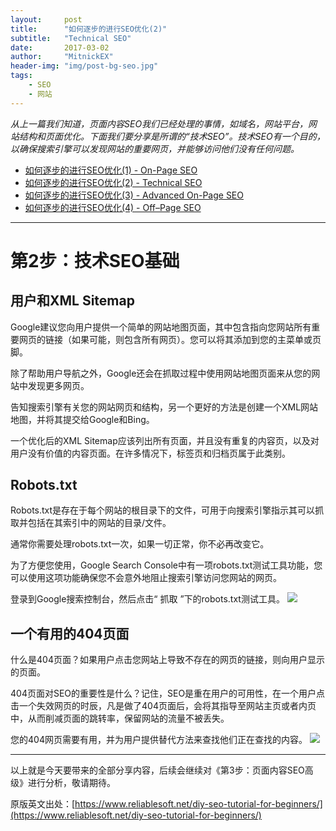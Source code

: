 ```yaml
---
layout:     post
title:      "如何逐步的进行SEO优化(2)"
subtitle:   "Technical SEO"
date:       2017-03-02
author:     "MitnickEX"
header-img: "img/post-bg-seo.jpg"
tags:
    - SEO
    - 网站
---
```


*从上一篇我们知道，页面内容SEO我们已经处理的事情，如域名，网站平台，网站结构和页面优化。下面我们要分享是所谓的“技术SEO”。技术SEO有一个目的，以确保搜索引擎可以发现网站的重要网页，并能够访问他们没有任何问题。*


- [如何逐步的进行SEO优化(1) - On-Page SEO](http://mitnickex.github.io/2017/02/28/seo-acknowledge1/)
- [如何逐步的进行SEO优化(2) - Technical SEO](http://mitnickex.github.io/2017/03/02/seo-acknowledge2/)
- [如何逐步的进行SEO优化(3) - Advanced On-Page SEO](http://mitnickex.github.io/2017/03/06/seo-acknowledge3/)
- [如何逐步的进行SEO优化(4) - Off–Page SEO](http://mitnickex.github.io/2017/03/28/seo-acknowledge4/)

----------

# 第2步：技术SEO基础 #

## 用户和XML Sitemap ##
Google建议您向用户提供一个简单的网站地图页面，其中包含指向您网站所有重要网页的链接（如果可能，则包含所有网页）。您可以将其添加到您的主菜单或页脚。

除了帮助用户导航之外，Google还会在抓取过程中使用网站地图页面来从您的网站中发现更多网页。

告知搜索引擎有关您的网站网页和结构，另一个更好的方法是创建一个XML网站地图，并将其提交给Google和Bing。

一个优化后的XML Sitemap应该列出所有页面，并且没有重复的内容页，以及对用户没有价值的内容页面。在许多情况下，标签页和归档页属于此类别。

## Robots.txt ##
Robots.txt是存在于每个网站的根目录下的文件，可用于向搜索引擎指示其可以抓取并包括在其索引中的网站的目录/文件。

通常你需要处理robots.txt一次，如果一切正常，你不必再改变它。

为了方便您使用，Google Search Console中有一项robots.txt测试工具功能，您可以使用这项功能确保您不会意外地阻止搜索引擎访问您网站的网页。

登录到Google搜索控制台，然后点击“ 抓取 ”下的robots.txt测试工具。
![](http://i.imgur.com/7arbj45.png)

## 一个有用的404页面 ##
什么是404页面？如果用户点击您网站上导致不存在的网页的链接，则向用户显示的页面。

404页面对SEO的重要性是什么？记住，SEO是重在用户的可用性，在一个用户点击一个失效网页的时辰，凡是做了404页面后，会将其指导至网站主页或者内页中，从而削减页面的跳转率，保留网站的流量不被丢失。

您的404网页需要有用，并为用户提供替代方法来查找他们正在查找的内容。
![](http://i.imgur.com/HTZ8Tvg.png)

----
以上就是今天要带来的全部分享内容，后续会继续对《第3步：页面内容SEO高级》进行分析，敬请期待。

原版英文出处：[https://www.reliablesoft.net/diy-seo-tutorial-for-beginners/](https://www.reliablesoft.net/diy-seo-tutorial-for-beginners/)